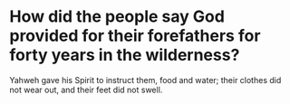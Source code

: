 # How did the people say God provided for their forefathers for forty years in the wilderness?

Yahweh gave his Spirit to instruct them, food and water; their clothes did not wear out, and their feet did not swell.
